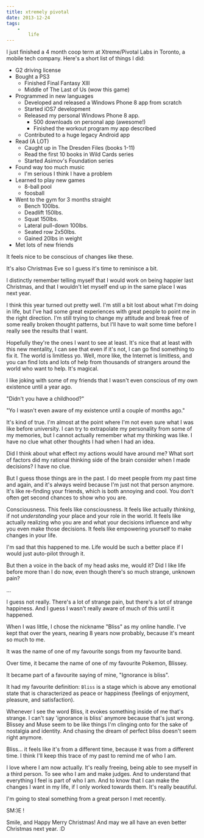 ```yaml
---
title: xtremely pivotal
date: 2013-12-24
tags:
    -
        life
---
```


I just finished a 4 month coop term at Xtreme/Pivotal Labs in Toronto, a mobile tech company. Here's a short list of things I did:

* G2 driving license
* Bought a PS3
    * Finished Final Fantasy XIII
    * Middle of The Last of Us (wow this game)
* Programmed in new languages
    * Developed and released a Windows Phone 8 app from scratch
    * Started iOS7 development
    * Released my personal Windows Phone 8 app.
        * 500 downloads on personal app (awesome!)
        * Finished the workout program my app described
    * Contributed to a huge legacy Android app
* Read (A LOT)
    * Caught up in The Dresden Files (books 1-11)
    * Read the first 10 books in Wild Cards series
    * Started Asimov's Foundation series
* Found way too much music
    * I'm serious I think I have a problem
* Learned to play new games
    * 8-ball pool
    * foosball
* Went to the gym for 3 months straight
    * Bench 100lbs.
    * Deadlift 150lbs.
    * Squat 150lbs.
    * Lateral pull-down 100lbs.
    * Seated row 2x50lbs.
    * Gained 20lbs in weight
* Met lots of new friends

It feels nice to be conscious of changes like these.

It's also Christmas Eve so I guess it's time to reminisce a bit.

I distinctly remember telling myself that I would work on being happier last Christmas, and that I wouldn't let myself end up in the same place I was next year.

I think this year turned out pretty well. I'm still a bit lost about what I'm doing in life, but I've had some great experiences with great people to point me in the right direction. I'm still trying to change my attitude and break free of some really broken thought patterns, but I'll have to wait some time before I really see the results that I want.

Hopefully they're the ones I want to see at least. It's nice that at least with this new mentality, I can see that even if it's not, I can go find something to fix it. The world is limitless yo. Well, more like, the Internet is limitless, and you can find lots and lots of help from thousands of strangers around the world who want to help. It's magical.

I like joking with some of my friends that I wasn't even conscious of my own existence until a year ago.

"Didn't you have a childhood?"

"Yo I wasn't even aware of my existence until a couple of months ago."

It's kind of true. I'm almost at the point where I'm not even sure what I was like before university. I can try to extrapolate my personality from some of my memories, but I cannot actually remember what my thinking was like. I have no clue what other thoughts I had when I had an idea.

Did I think about what effect my actions would have around me? What sort of factors did my rational thinking side of the brain consider when I made decisions? I have no clue.

But I guess those things are in the past. I do meet people from my past time and again, and it's always weird because I'm just not that person anymore. It's like re-finding your friends, which is both annoying and cool. You don't often get second chances to show who you are.

Consciousness. This feels like consciousness. It feels like actually *thinking*, if not *understanding* your place and your role in the world. It feels like actually realizing who you are and what your decisions influence and why you even make those decisions. It feels like empowering yourself to make changes in your life.

I'm sad that this happened to me. Life would be such a better place if I would just auto-pilot through it.

But then a voice in the back of my head asks me, would it? Did I like life before more than I do now, even though there's so much strange, unknown pain?

...

I guess not really. There's a lot of strange pain, but there's a lot of strange happiness. And I guess I wasn't really aware of much of this until it happened.

When I was little, I chose the nickname "Bliss" as my online handle. I've kept that over the years, nearing 8 years now probably, because it's meant so much to me.

It was the name of one of my favourite songs from my favourite band.

Over time, it became the name of one of my favourite Pokemon, Blissey.

It became part of a favourite saying of mine, "Ignorance is bliss".

It had my favourite definition: `Bliss` is a stage which is above any emotional state that is characterized as peace or happiness (feelings of enjoyment, pleasure, and satisfaction).

Whenever I see the word Bliss, it evokes something inside of me that's strange. I can't say 'ignorance is bliss' anymore because that's just wrong. Blissey and Muse seem to be like things I'm clinging onto for the sake of nostalgia and identity. And chasing the dream of perfect bliss doesn't seem right anymore.

Bliss... it feels like it's from a different time, because it was from a different time. I think I'll keep this trace of my past to remind me of who I am.

I love where I am now actually. It's really freeing, being able to see myself in a third person. To see who I am and make judges. And to understand that everything I feel is part of who I am. And to know that I can make the changes I want in my life, if I only worked towards them. It's really beautiful.

I'm going to steal something from a great person I met recently.

SM:)E !

Smile, and Happy Merry Christmas! And may we all have an even better Christmas next year. :D
